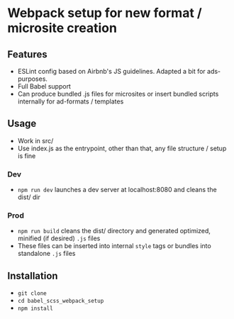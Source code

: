 # Webpack setup for new format / microsite creation 

## Features 

+ ESLint config based on Airbnb's JS guidelines. Adapted a bit for ads-purposes. 
+ Full Babel support 
+ Can produce bundled .js files for microsites or insert bundled scripts internally for ad-formats / templates

## Usage

+ Work in src/ 
+ Use index.js as the entrypoint, other than that, any file structure / setup is fine

### Dev

+ `npm run dev` launches a dev server at localhost:8080 and cleans the dist/ dir 

### Prod 

+ `npm run build` cleans the dist/ directory and generated optimized, minified (if desired) `.js` files
+ These files can be inserted into internal `style` tags or bundles into standalone `.js` files

## Installation 

+ `git clone`
+ `cd babel_scss_webpack_setup`
+ `npm install`